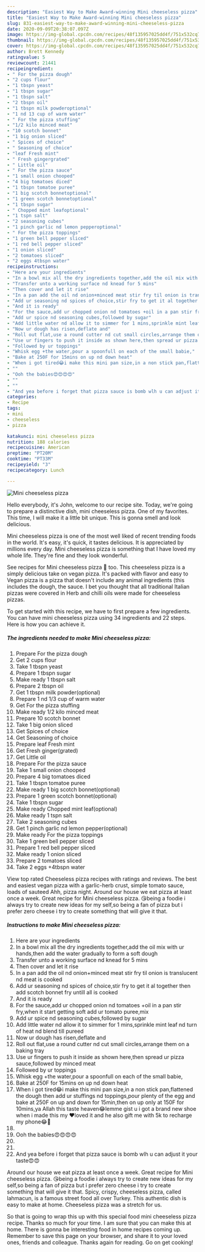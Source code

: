 ```yaml
---
description: "Easiest Way to Make Award-winning Mini cheeseless pizza"
title: "Easiest Way to Make Award-winning Mini cheeseless pizza"
slug: 831-easiest-way-to-make-award-winning-mini-cheeseless-pizza
date: 2020-09-09T20:38:07.097Z
image: https://img-global.cpcdn.com/recipes/48f135957025dd4f/751x532cq70/mini-cheeseless-pizza-recipe-main-photo.jpg
thumbnail: https://img-global.cpcdn.com/recipes/48f135957025dd4f/751x532cq70/mini-cheeseless-pizza-recipe-main-photo.jpg
cover: https://img-global.cpcdn.com/recipes/48f135957025dd4f/751x532cq70/mini-cheeseless-pizza-recipe-main-photo.jpg
author: Brett Kennedy
ratingvalue: 5
reviewcount: 21441
recipeingredient:
- " For the pizza dough"
- "2 cups flour"
- "1 tbspn yeast"
- "1 tbspn sugar"
- "1 tbspn salt"
- "2 tbspn oil"
- "1 tbspn milk powderoptional"
- "1 nd 13 cup of warm water"
- " For the pizza stuffing"
- "1/2 kilo minced meat"
- "10 scotch bonnet"
- "1 big onion sliced"
- " Spices of choice"
- " Seasoning of choice"
- "leaf Fresh mint"
- " Fresh gingergrated"
- " Little oil"
- " For the pizza sauce"
- "1 small onion chooped"
- "4 big tomatoes diced"
- "1 tbspn tomatoe puree"
- "1 big scotch bonnetoptional"
- "1 green scotch bonnetoptional"
- "1 tbspn sugar"
- " Chopped mint leafoptional"
- "1 tspn salt"
- "2 seasoning cubes"
- "1 pinch garlic nd lemon pepperoptional"
- " For the pizza toppings"
- "1 green bell pepper sliced"
- "1 red bell pepper sliced"
- "1 onion sliced"
- "2 tomatoes sliced"
- "2 eggs 4tbspn water"
recipeinstructions:
- "Here are your ingredients"
- "In a bowl mix all the dry ingredients together,add the oil mix with ur hands,then add the water gradually to form a soft dough"
- "Transfer unto a working surface nd knead for 5 mins"
- "Then cover and let it rise"
- "In a pan add the oil nd onion+minced meat stir fry til onion is translucent nd meat is cooked"
- "Add ur seasoning nd spices of choice,stir fry to get it al together then add scotch bonnet fry untill all is cooked"
- "And it is ready"
- "For the sauce,add ur chopped onion nd tomatoes +oil in a pan stir fry,when it start getting soft add ur tomato puree,mix"
- "Add ur spice nd seasoning cubes,followed by sugar"
- "Add little water nd allow it to simmer for 1 mins,sprinkle mint leaf nd turn of heat nd blend till pureed"
- "Now ur dough has risen,deflate and"
- "Roll out flat,use a round cutter nd cut small circles,arrange them on a baking tray"
- "Use ur fingers to push it inside as shown here,then spread ur pizza sauce,followed by minced meat"
- "Followed by ur toppings"
- "Whisk egg +the water,pour a spoonfull on each of the small babie,"
- "Bake at 250F for 15mins on up nd down heat"
- "When i got tired😂i make this mini pan size,in a non stick pan,flattened the dough then add ur stuffings nd toppings,pour plenty of the egg and bake at 250F on up and down for 15min,then on up only at 150F for 10mins,ya Allah this taste heaven😂lemme gist u i got a brand new shoe when i made this my ❤loved it and he also gift me with 5k to recharge my phone😂🤣"
- ""
- "Ooh the babies😍😍😍😍"
- ""
- ""
- "And yea before i forget that pizza sauce is bomb wlh u can adjust it your taste😍😍"
categories:
- Recipe
tags:
- mini
- cheeseless
- pizza

katakunci: mini cheeseless pizza 
nutrition: 188 calories
recipecuisine: American
preptime: "PT20M"
cooktime: "PT33M"
recipeyield: "3"
recipecategory: Lunch

---
```



![Mini cheeseless pizza](https://img-global.cpcdn.com/recipes/48f135957025dd4f/751x532cq70/mini-cheeseless-pizza-recipe-main-photo.jpg)

Hello everybody, it's John, welcome to our recipe site. Today, we're going to prepare a distinctive dish, mini cheeseless pizza. One of my favorites. This time, I will make it a little bit unique. This is gonna smell and look delicious.

Mini cheeseless pizza is one of the most well liked of recent trending foods in the world. It's easy, it's quick, it tastes delicious. It is appreciated by millions every day. Mini cheeseless pizza is something that I have loved my whole life. They're fine and they look wonderful.

See recipes for Mini cheeseless pizza 🍕 too. This cheeseless pizza is a simply delicious take on vegan pizza. It&#39;s packed with flavor and easy to Vegan pizza is a pizza that doesn&#39;t include any animal ingredients (this includes the dough, the sauce. I bet you thought that all traditional Italian pizzas were covered in Herb and chilli oils were made for cheeseless pizzas.


To get started with this recipe, we have to first prepare a few ingredients. You can have mini cheeseless pizza using 34 ingredients and 22 steps. Here is how you can achieve it.

<!--inarticleads1-->

##### The ingredients needed to make Mini cheeseless pizza:

1. Prepare  For the pizza dough
1. Get 2 cups flour
1. Take 1 tbspn yeast
1. Prepare 1 tbspn sugar
1. Make ready 1 tbspn salt
1. Prepare 2 tbspn oil
1. Get 1 tbspn milk powder(optional)
1. Prepare 1 nd 1/3 cup of warm water
1. Get  For the pizza stuffing
1. Make ready 1/2 kilo minced meat
1. Prepare 10 scotch bonnet
1. Take 1 big onion sliced
1. Get  Spices of choice
1. Get  Seasoning of choice
1. Prepare leaf Fresh mint
1. Get  Fresh ginger(grated)
1. Get  Little oil
1. Prepare  For the pizza sauce
1. Take 1 small onion chooped
1. Prepare 4 big tomatoes diced
1. Take 1 tbspn tomatoe puree
1. Make ready 1 big scotch bonnet(optional)
1. Prepare 1 green scotch bonnet(optional)
1. Take 1 tbspn sugar
1. Make ready  Chopped mint leaf(optional)
1. Make ready 1 tspn salt
1. Take 2 seasoning cubes
1. Get 1 pinch garlic nd lemon pepper(optional)
1. Make ready  For the pizza toppings
1. Take 1 green bell pepper sliced
1. Prepare 1 red bell pepper sliced
1. Make ready 1 onion sliced
1. Prepare 2 tomatoes sliced
1. Take 2 eggs +4tbspn water


View top rated Cheeseless pizza recipes with ratings and reviews. The best and easiest vegan pizza with a garlic-herb crust, simple tomato sauce, loads of sauteed Ahh, pizza night. Around our house we eat pizza at least once a week. Great recipe for Mini cheeseless pizza. 😘being a foodie i always try to create new ideas for my self,so being a fan of pizza but i prefer zero cheese i try to create something that will give it that. 

<!--inarticleads2-->

##### Instructions to make Mini cheeseless pizza:

1. Here are your ingredients
1. In a bowl mix all the dry ingredients together,add the oil mix with ur hands,then add the water gradually to form a soft dough
1. Transfer unto a working surface nd knead for 5 mins
1. Then cover and let it rise
1. In a pan add the oil nd onion+minced meat stir fry til onion is translucent nd meat is cooked
1. Add ur seasoning nd spices of choice,stir fry to get it al together then add scotch bonnet fry untill all is cooked
1. And it is ready
1. For the sauce,add ur chopped onion nd tomatoes +oil in a pan stir fry,when it start getting soft add ur tomato puree,mix
1. Add ur spice nd seasoning cubes,followed by sugar
1. Add little water nd allow it to simmer for 1 mins,sprinkle mint leaf nd turn of heat nd blend till pureed
1. Now ur dough has risen,deflate and
1. Roll out flat,use a round cutter nd cut small circles,arrange them on a baking tray
1. Use ur fingers to push it inside as shown here,then spread ur pizza sauce,followed by minced meat
1. Followed by ur toppings
1. Whisk egg +the water,pour a spoonfull on each of the small babie,
1. Bake at 250F for 15mins on up nd down heat
1. When i got tired😂i make this mini pan size,in a non stick pan,flattened the dough then add ur stuffings nd toppings,pour plenty of the egg and bake at 250F on up and down for 15min,then on up only at 150F for 10mins,ya Allah this taste heaven😂lemme gist u i got a brand new shoe when i made this my ❤loved it and he also gift me with 5k to recharge my phone😂🤣
1. 
1. Ooh the babies😍😍😍😍
1. 
1. 
1. And yea before i forget that pizza sauce is bomb wlh u can adjust it your taste😍😍


Around our house we eat pizza at least once a week. Great recipe for Mini cheeseless pizza. 😘being a foodie i always try to create new ideas for my self,so being a fan of pizza but i prefer zero cheese i try to create something that will give it that. Spicy, crispy, cheeseless pizza, called lahmacun, is a famous street food all over Turkey. This authentic dish is easy to make at home. Cheeseless pizza was a stretch for us. 

So that is going to wrap this up with this special food mini cheeseless pizza recipe. Thanks so much for your time. I am sure that you can make this at home. There is gonna be interesting food in home recipes coming up. Remember to save this page on your browser, and share it to your loved ones, friends and colleague. Thanks again for reading. Go on get cooking!
